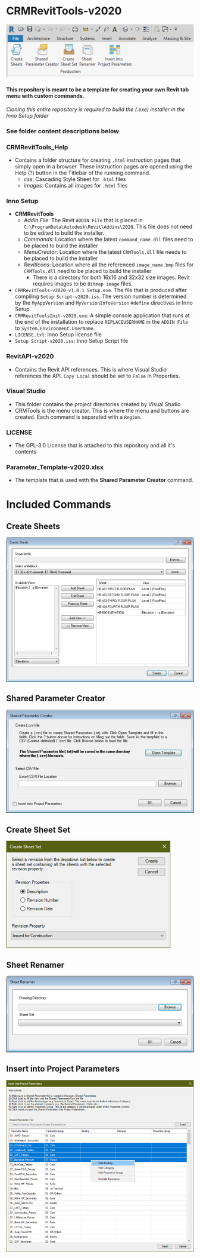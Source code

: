 # CRMRevitTools-v2020

![Ribbon](CRMRevitTools_Help/ribbon.png?raw=true "Ribbon")

#### This repository is meant to be a template for creating your own Revit tab menu with custom commands.
*Cloning this entire repository is required to build the (.exe) installer in the Inno Setup folder*
### See folder content descriptions below

### CRMRevitTools_Help
* Contains a folder structure for creating `.html` instruction pages that simply open in a browser. These instruction pages are opened using the Help (?) button in the Titlebar of the running command.
  * *css*: Cascading Style Sheet for `.html` files
  *  *images*: Contains all images for `.html` files

### Inno Setup
 * **CRMRevitTools**
   * *Addin File*: The Revit `ADDIN File` that is placed in `C:\ProgramData\Autodesk\Revit\Addins\2020`. This file does not need to be edited to build the installer.
   * *Commands*: Location where the latest `command_name.dll` files need to be placed to build the installer
   * *MenuCreator*: Location where the latest `CRMTools.dll` file needs to be placed to build the installer
   * *RevitIcons*: Location where all the referenced `image_name.bmp` files for `CRMTools.dll` need to be placed to build the installer 
     * There is a directory for both 16x16 and 32x32 size images. Revit requires images to be `Bitmap image` files.
 * `CRMRevitTools-v2020-v1.0.1 Setup.exe`. The file that is produced after compiling `Setup Script-v2020.iss`. The version number is determined by the `MyAppVersion` and `MyVersionInfoVersion` `#define` directives in Inno Setup.
 * `CRMRevitToolsInit-v2020.exe`: A simple console application that runs at the end of the installation to replace `REPLACEUSERNAME` in the `ADDIN File` to `System.Environment.UserName`.
 * `LICENSE.txt`: Inno Setup license file
 * `Setup Script-v2020.iss`: Inno Setup Script file

### RevitAPI-v2020
 * Contains the Revit API references. This is where Visual Studio references the API. `Copy Local` should be set to `False` in Properties.

### Visual Studio
 * This folder contains the project directories created by Visual Studio
 * CRMTools is the menu creator. This is where the menu and buttons are created. Each command is separated with a `Region`.

### LICENSE
 * The GPL-3.0 License that is attached to this repository and all it's contents

### Parameter_Template-v2020.xlsx
 * The template that is used with the **Shared Parameter Creator** command.

# Included Commands
## Create Sheets
![CreateSheets](CRMRevitTools_Help/images/create_revit_sheets/main_form.png?raw=true "CreateSheets")
## Shared Parameter Creator
![SharedParameterCreator](CRMRevitTools_Help/images/shared_parameter_creator/main_form.png?raw=true "SharedParameterCreator")
## Create Sheet Set
![CreateSheetSet](CRMRevitTools_Help/create_sheet_set.png?raw=true "CreateSheetSet")
## Sheet Renamer
![SheetRenamer](CRMRevitTools_Help/images/sheet_renamer/main_form.png?raw=true "SheetRenamer")
## Insert into Project Parameters
![InsertIntoProjectParameters](CRMRevitTools_Help/project_parameters.png?raw=true "InsertIntoProjectParameters")
